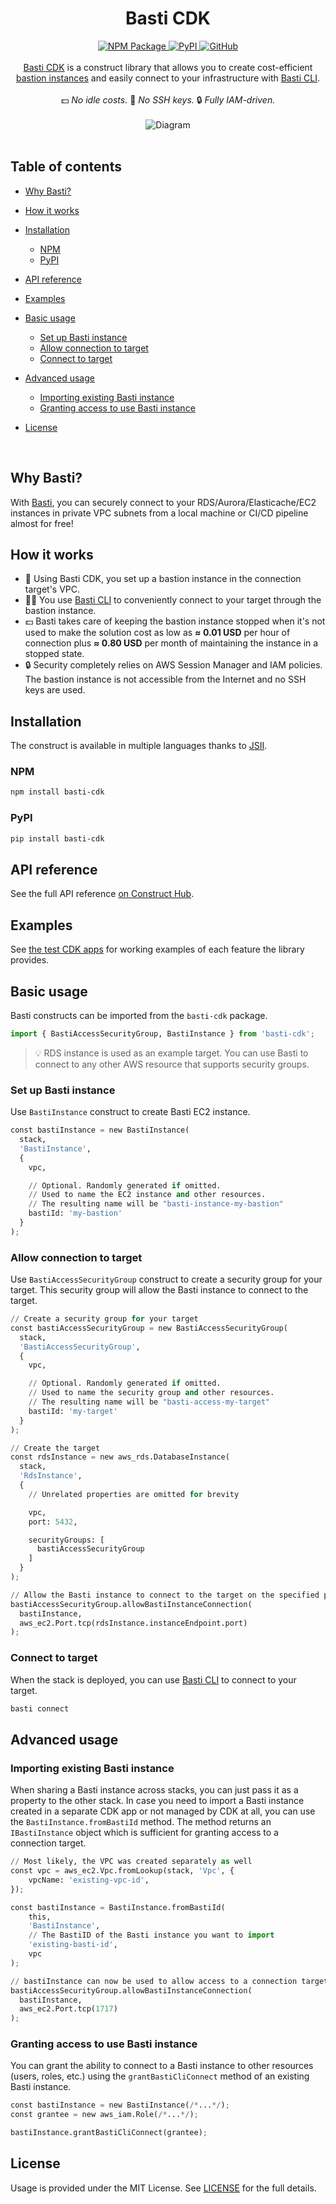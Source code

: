 <h1 align="center">Basti CDK</h1><div align="center">
  <a href="https://www.npmjs.com/package/basti-cdk">
    <img alt="NPM Package" src="https://img.shields.io/npm/v/basti-cdk?color=green">
  </a>
  <a href="https://pypi.org/project/basti-cdk">
    <img alt="PyPI" src="https://img.shields.io/pypi/v/basti-cdk?color=blue">
  </a>
  <a href="https://github.com/basti-app/basti/blob/main/packages/basti-cdk/LICENSE">
    <img alt="GitHub" src="https://img.shields.io/github/license/basti-app/basti">
  </a>
</div><br/><div align="center">
  <a href="https://github.com/basti-app/basti/tree/main/packages/basti-cdk">Basti CDK</a> is a construct library that allows you to create cost-efficient <a href="https://en.wikipedia.org/wiki/Bastion_host">bastion instances</a> and easily connect to your infrastructure with <a href="https://github.com/basti-app/basti">Basti CLI</a>.
  <br/>
  <br/>
  💵 <em>No idle costs.</em>  🔑 <em>No SSH keys.</em> 🔒 <em>Fully IAM-driven.</em>
</div><br/><div align="center">
  <img alt="Diagram" src="https://github.com/basti-app/basti/assets/45905756/1fa0762e-d6a1-4449-9e83-da87b53c3604">
</div><br/><!-- The following toc is generated with the Markdown All in One VSCode extension (https://marketplace.visualstudio.com/items?itemName=yzhang.markdown-all-in-one) --><!-- omit from toc -->

## Table of contents

* [Why Basti?](#why-basti)
* [How it works](#how-it-works)
* [Installation](#installation)

  * [NPM](#npm)
  * [PyPI](#pypi)
* [API reference](#api-reference)
* [Examples](#examples)
* [Basic usage](#basic-usage)

  * [Set up Basti instance](#set-up-basti-instance)
  * [Allow connection to target](#allow-connection-to-target)
  * [Connect to target](#connect-to-target)
* [Advanced usage](#advanced-usage)

  * [Importing existing Basti instance](#importing-existing-basti-instance)
  * [Granting access to use Basti instance](#granting-access-to-use-basti-instance)
* [License](#license)

<br/>

## Why Basti?

With [Basti](https://github.com/basti-app/basti), you can securely connect to your RDS/Aurora/Elasticache/EC2 instances in private VPC subnets from a local machine or CI/CD pipeline almost for free!

## How it works

* 🏰 Using Basti CDK, you set up a bastion instance in the connection target's VPC.
* 🧑‍💻 You use [Basti CLI](https://github.com/basti-app/basti) to conveniently connect to your target through the bastion instance.
* 💵 Basti takes care of keeping the bastion instance stopped when it's not used to make the solution cost as low as **≈ 0.01 USD** per hour of connection plus **≈ 0.80 USD** per month of maintaining the instance in a stopped state.
* 🔒 Security completely relies on AWS Session Manager and IAM policies. The bastion instance is not accessible from the Internet and no SSH keys are used.

## Installation

The construct is available in multiple languages thanks to [JSII](https://github.com/aws/jsii).

### NPM

```bash
npm install basti-cdk
```

### PyPI

```bash
pip install basti-cdk
```

## API reference

See the full API reference [on Construct Hub](https://constructs.dev/packages/basti-cdk).

## Examples

See [the test CDK apps](https://github.com/basti-app/basti/tree/main/packages/basti-cdk/test/cdk-apps) for working examples of each feature the library provides.

## Basic usage

Basti constructs can be imported from the `basti-cdk` package.

```python
import { BastiAccessSecurityGroup, BastiInstance } from 'basti-cdk';
```

> 💡 RDS instance is used as an example target. You can use Basti to connect to any other AWS resource that supports security groups.

### Set up Basti instance

Use `BastiInstance` construct to create Basti EC2 instance.

```python
const bastiInstance = new BastiInstance(
  stack,
  'BastiInstance',
  {
    vpc,

    // Optional. Randomly generated if omitted.
    // Used to name the EC2 instance and other resources.
    // The resulting name will be "basti-instance-my-bastion"
    bastiId: 'my-bastion'
  }
);
```

### Allow connection to target

Use `BastiAccessSecurityGroup` construct to create a security group for your target. This security group will allow the Basti instance to connect to the target.

```python
// Create a security group for your target
const bastiAccessSecurityGroup = new BastiAccessSecurityGroup(
  stack,
  'BastiAccessSecurityGroup',
  {
    vpc,

    // Optional. Randomly generated if omitted.
    // Used to name the security group and other resources.
    // The resulting name will be "basti-access-my-target"
    bastiId: 'my-target'
  }
);

// Create the target
const rdsInstance = new aws_rds.DatabaseInstance(
  stack,
  'RdsInstance',
  {
    // Unrelated properties are omitted for brevity

    vpc,
    port: 5432,

    securityGroups: [
      bastiAccessSecurityGroup
    ]
  }
);

// Allow the Basti instance to connect to the target on the specified port
bastiAccessSecurityGroup.allowBastiInstanceConnection(
  bastiInstance,
  aws_ec2.Port.tcp(rdsInstance.instanceEndpoint.port)
);
```

### Connect to target

When the stack is deployed, you can use [Basti CLI](https://github.com/basti-app/basti) to connect to your target.

```sh
basti connect
```

## Advanced usage

### Importing existing Basti instance

When sharing a Basti instance across stacks, you can just pass it as a property to the other stack. In case you need to import a Basti instance created in a separate CDK app or not managed by CDK at all, you can use the `BastiInstance.fromBastiId` method. The method returns an `IBastiInstance` object which is sufficient for granting access to a connection target.

```python
// Most likely, the VPC was created separately as well
const vpc = aws_ec2.Vpc.fromLookup(stack, 'Vpc', {
    vpcName: 'existing-vpc-id',
});

const bastiInstance = BastiInstance.fromBastiId(
    this,
    'BastiInstance',
    // The BastiID of the Basti instance you want to import
    'existing-basti-id',
    vpc
);

// bastiInstance can now be used to allow access to a connection target
bastiAccessSecurityGroup.allowBastiInstanceConnection(
  bastiInstance,
  aws_ec2.Port.tcp(1717)
);
```

### Granting access to use Basti instance

You can grant the ability to connect to a Basti instance to other resources (users, roles, etc.) using the `grantBastiCliConnect` method of an existing Basti instance.

```python
const bastiInstance = new BastiInstance(/*...*/);
const grantee = new aws_iam.Role(/*...*/);

bastiInstance.grantBastiCliConnect(grantee);
```

## License

Usage is provided under the MIT License. See [LICENSE](https://github.com/basti-app/basti/blob/main/packages/basti-cdk/LICENSE) for the full details.
